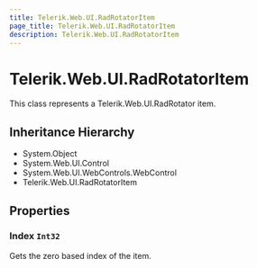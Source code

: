 ```yaml
---
title: Telerik.Web.UI.RadRotatorItem
page_title: Telerik.Web.UI.RadRotatorItem
description: Telerik.Web.UI.RadRotatorItem
---
```


# Telerik.Web.UI.RadRotatorItem

This class represents a Telerik.Web.UI.RadRotator item.

## Inheritance Hierarchy

* System.Object
* System.Web.UI.Control
* System.Web.UI.WebControls.WebControl
* Telerik.Web.UI.RadRotatorItem

## Properties

###  Index `Int32`

Gets the zero based index of the item.

